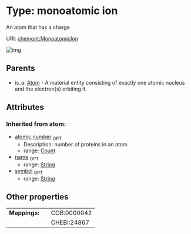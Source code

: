 
# Type: monoatomic ion


An atom that has a charge

URI: [chemont:MonoatomicIon](http://w3id.org/chemontMonoatomicIon)


![img](http://yuml.me/diagram/nofunky;dir:TB/class/[Atom]^-[MonoatomicIon&#124;atomic_number(i):count%20%3F;symbol(i):string%20%3F;name(i):string%20%3F],[Atom])

## Parents

 *  is_a: [Atom](Atom.md) - A material entity consisting of exactly one atomic nucleus and the electron(s) orbiting it.

## Attributes


### Inherited from atom:

 * [atomic number](atomic_number.md)  <sub>OPT</sub>
    * Description: number of proteins in an atom
    * range: [Count](types/Count.md)
 * [name](name.md)  <sub>OPT</sub>
    * range: [String](types/String.md)
 * [symbol](symbol.md)  <sub>OPT</sub>
    * range: [String](types/String.md)

## Other properties

|  |  |  |
| --- | --- | --- |
| **Mappings:** | | COB:0000042 |
|  | | CHEBI:24867 |

